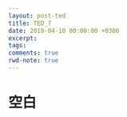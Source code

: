 ```yaml
---
layout: post-ted
title: TED_7
date: 2019-04-10 00:00:00 +0300
excerpt:
tags:
comments: true
rwd-note: true
---
```


# 空白